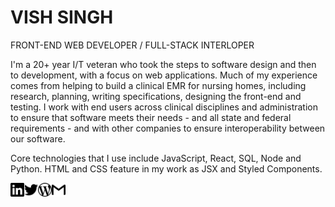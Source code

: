 # VISH SINGH
FRONT-END WEB DEVELOPER / FULL-STACK INTERLOPER

I'm a 20+ year I/T veteran who took the steps to software design and then to development, with a focus on web applications. Much of my experience comes from helping to build a clinical EMR for nursing homes, including research, planning, writing specifications, designing the front-end and testing. I work with end users across clinical disciplines and administration to ensure that software meets their needs - and all state and federal requirements - and with other companies to ensure interoperability between our software.

Core technologies that I use include JavaScript, React, SQL, Node and Python. HTML and CSS feature in my work as JSX and Styled Components.

<a href="https://www.linkedin.com/in/vish213/">
  <img align="left" alt="LinkedIn" width="22px" src="https://github.com/vishalicious213/one-off-resources/blob/master/img/social/linkedin.svg" />
</a>

<a href="https://twitter.com/vishalicious213">
  <img align="left" alt="Twitter" width="22px" src="https://github.com/vishalicious213/one-off-resources/blob/master/img/social/twitter.svg" />
</a>

<a href="https://neophyte.home.blog/">
  <img align="left" alt="WordPress" width="22px" src="https://github.com/vishalicious213/one-off-resources/blob/master/img/social/wordpress.svg" />
</a>

<a href="mailto:vishalicious213@gmail.com">
  <img align="left" alt="Gmail" width="22px" src="https://github.com/vishalicious213/one-off-resources/blob/master/img/social/gmail.svg" />
</a>

<!--
**vishalicious213/vishalicious213** is a ✨ _special_ ✨ repository because its `README.md` (this file) appears on your GitHub profile.

### Hi there 👋 

Here are some ideas to get you started:

- 🔭 I’m currently working on ...
- 🌱 I’m currently learning ...
- 👯 I’m looking to collaborate on ...
- 🤔 I’m looking for help with ...
- 💬 Ask me about ...
- 📫 How to reach me: ...
- 😄 Pronouns: ...
- ⚡ Fun fact: ...
-->

